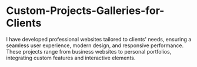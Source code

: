 # Custom-Projects-Galleries-for-Clients
I have developed professional websites tailored to clients' needs, ensuring a seamless user experience, modern design, and responsive performance. These projects range from business websites to personal portfolios, integrating custom features and interactive elements.
